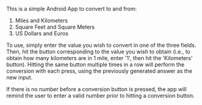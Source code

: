 This is a simple Android App to convert to and from:
  1. Miles and Kilometers
  2. Square Feet and Square Meters
  3. US Dollars and Euros
  
To use, simply enter the value you wish to convert in one of the three fields.  Then, hit the button 
corresponding to the value you wish to obtain (i.e., to obtain how many kilometers are in 1 mile, enter '1', then hit
the 'Kilometers' button).  Hitting the same button multiple times in a row will perform the conversion with each press, using the previously generated answer as the new input.

If there is no number before a conversion button is pressed, the app will remind the user to enter a valid number prior to hitting a conversion button.

